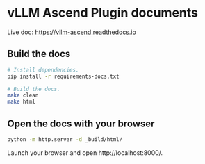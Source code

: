 # vLLM Ascend Plugin documents

Live doc: https://vllm-ascend.readthedocs.io

## Build the docs

```bash
# Install dependencies.
pip install -r requirements-docs.txt

# Build the docs.
make clean
make html
```

## Open the docs with your browser

```bash
python -m http.server -d _build/html/
```

Launch your browser and open http://localhost:8000/.
